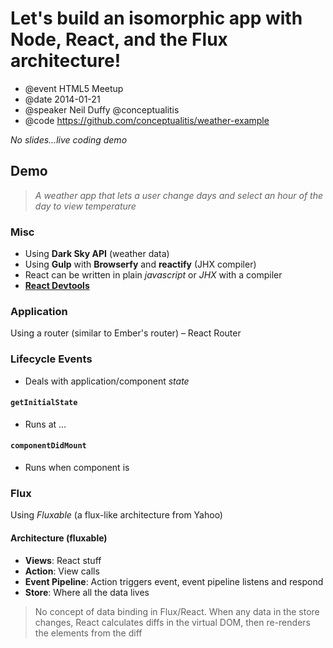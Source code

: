 # Let's build an isomorphic app with Node, React, and the Flux architecture!
- @event HTML5 Meetup
- @date 2014-01-21
- @speaker Neil Duffy @conceptualitis
- @code https://github.com/conceptualitis/weather-example

_No slides…live coding demo_



## Demo
> _A weather app that lets a user change days and select an hour of the day to view temperature_

### Misc
- Using **Dark Sky API** (weather data)
- Using **Gulp** with **Browserfy** and **reactify** (JHX compiler)
- React can be written in plain _javascript_ or _JHX_ with a compiler
- [**React Devtools**](https://github.com/facebook/react-devtools)

### Application
Using a router (similar to Ember's router) – React Router

### Lifecycle Events
- Deals with application/component _state_

#### `getInitialState`
- Runs at …

#### `componentDidMount`
- Runs when component is

### Flux
Using _Fluxable_ (a flux-like architecture from Yahoo)

#### Architecture (fluxable)
- **Views**: React stuff
- **Action**: View calls
- **Event Pipeline**: Action triggers event, event pipeline listens and respond
- **Store**: Where all the data lives

> No concept of data binding in Flux/React. When any data in the store changes, React calculates diffs in the virtual DOM, then re-renders the elements from the diff
